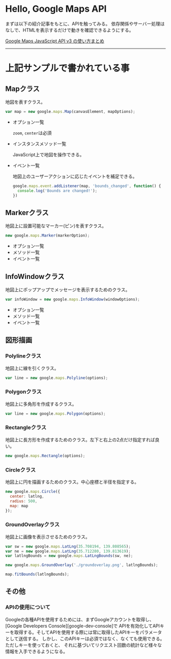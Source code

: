 # Hello, Google Maps API

まずは以下の紹介記事をもとに、APIを触ってみる。
依存関係やサーバー処理はなしで、HTMLを表示するだけで動きを確認できるようにする。

[Google Maps JavaScript API v3 の使い方まとめ](https://syncer.jp/google-maps-javascript-api-matome)

----

# 上記サンプルで書かれている事

## Mapクラス

地図を表すクラス。

```javascript
var map = new google.maps.Map(canvasElement, mapOptions);
```

* オプション一覧

    `zoom`, `center`は必須

* インスタンスメソッド一覧

    JavaScript上で地図を操作できる。

* イベント一覧

    地図上のユーザーアクションに応じたイベントを補足できる。

    ```javascript
    google.maps.event.addListener(map, 'bounds_changed', function() {
      console.log('Bounds are changed!');
    })
    ```

## Markerクラス

地図上に設置可能なマーカー(ピン)を表すクラス。

```javascript
new google.maps.Marker(markerOption);
```

* オプション一覧
* メソッド一覧
* イベント一覧

## InfoWindowクラス

地図上にポップアップでメッセージを表示するためのクラス。

```javascript
var infoWindow = new google.maps.InfoWindow(windowOptions);
```

* オプション一覧
* メソッド一覧
* イベント一覧

## 図形描画

### Polylineクラス

地図上に線を引くクラス。

```javascript
var line = new google.maps.Polyline(options);
```

### Polygonクラス

地図上に多角形を作成するクラス。

```javascript
var line = new google.maps.Polygon(options);
```

### Rectangleクラス

地図上に長方形を作成するためのクラス。左下と右上の2点だけ指定すれば良い。

```javascript
new google.maps.Rectangle(options);
```

### Circleクラス

地図上に円を描画するためのクラス。中心座標と半径を指定する。

```javascript
new google.maps.Circle({
  center: latlng,
  radius: 500,
  map: map
});
```

### GroundOverlayクラス

地図上に画像を表示させるためのクラス。

```javascript
var sw = new google.maps.LatLng(35.708194, 139.808565);
var ne = new google.maps.LatLng(35.712280, 139.813619);
var latlngBounds = new google.maps.LatLngBounds(sw, ne);

new google.maps.GroundOverlay('./groundoverlay.png', latlngBounds);

map.fitBounds(latlngBounds);
```


## その他

### APIの使用について

Googleの各種APIを使用するためには、まずGoogleアカウントを取得し、[Google Developers Console][google-dev-console]で
APIを有効化してAPIキーを取得する。そしてAPIを使用する際には常に取得したAPIキーをパラメータとして送信する。
しかし、このAPIキーは必須ではなく、なくても使用できる。ただしキーを使っておくと、
それに基づいてリクエスト回数の統計など様々な情報を入手できるようになる。
